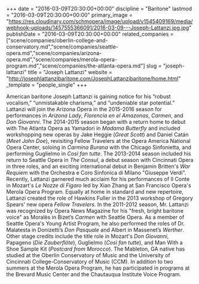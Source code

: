 +++
date = "2016-03-09T20:30:00+00:00"
discipline = "Baritone"
lastmod = "2016-03-09T20:30:00+00:00"
primary_image = "https://res.cloudinary.com/schmopera/image/upload/v1545409169/media/webhook-uploads/1457555366091/2016-03-09---Joseph-Lattanzi.jpg.jpg"
publishDate = "2016-03-09T20:30:00+00:00"
related_companies = ["scene/companies/oberlin-college-and-conservatory.md","scene/companies/seattle-opera.md","scene/companies/arizona-opera.md","scene/companies/merola-opera-program.md","scene/companies/the-atlanta-opera.md"]
slug = "joseph-lattanzi"
title = "Joseph Lattanzi"
website = "http://josephlattanzibaritone.com/JosephLattanzibaritone/home.html"
_template = "people_single"
+++

American baritone Joseph Lattanzi is gaining notice for his “robust vocalism,” “unmistakable charisma,” and “undeniable star potential.” Lattanzi will join the Arizona Opera in the 2015-2016 season for performances in *Arizona Lady*, *Florencia en el Amazonas*, *Carmen*, and *Don Giovanni*. The 2014-2015 season began with a return home to debut with The Atlanta Opera as Yamadori in *Madama Butterfly* and included workshopping new operas by Jake Heggie (*Great Scott*) and Daniel Catán (*Meet John Doe*), revisiting Fellow Travelers at the Opera America National Opera Center, soloing in *Carmina Burana* with the Chicago Sinfonietta, and performing Guglielmo in *Così fan tutte*. The 2013-2014 season included his return to Seattle Opera in *The Consul*, a debut season with Cincinnati Opera in three roles, and an exciting international debut in Benjamin Britten's *War Requiem* with the Orchestra e Coro Sinfonica di Milano "Giuseppe Verdi". Recently, Lattanzi garnered much acclaim for his performances of Il Conte in Mozart's *Le Nozze di Figaro* led by Xian Zhang at San Francisco Opera's Merola Opera Program. Equally at home in standard and new repertoire, Lattanzi created the role of Hawkins Fuller in the 2013 workshop of Gregory Spears' new opera *Fellow Travelers*. In the 2011-2012 season, Mr. Lattanzi was recognized by Opera News Magazine for his "fresh, bright baritone voice" as Moralès in Bizet’s *Carmen* with Seattle Opera. As a member of Seattle Opera's Young Artist Program, he also performed the roles of Dr. Malatesta in Donizetti’s *Don Pasquale* and Albert in Massenet’s *Werther*. Other stage credits include the title role in Mozart's *Don Giovanni*, Papageno (*Die Zauberflöte*), Guglielmo (*Così fan tutte*), and Man With a Shoe Sample Kit (*Postcard from Morocco*). The Mableton, GA native has studied at the Oberlin Conservatory of Music and the University of Cincinnati College-Conservatory of Music (CCM). In addition to two summers at the Merola Opera Program, he has participated in programs at the Brevard Music Center and the Chautauqua Institute Voice Program. 
